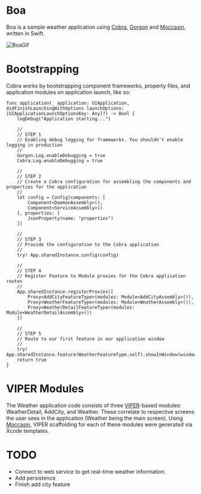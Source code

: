 # Boa
Boa is a sample weather application using [Cobra][1], [Gorgon][2] and [Moccasin][3], written in Swift.

![BoaGif](/Boa.gif)

# Bootstrapping
Cobra works by bootstrapping component frameworks, property files, and application modules on application launch, like so: 

    func application(_ application: UIApplication, didFinishLaunchingWithOptions launchOptions: [UIApplicationLaunchOptionsKey: Any]?) -> Bool {
        logDebug("Application starting...")
        
        //
        // STEP 1
        // Enabling debug logging for frameworks. You shouldn't enable logging in production
        //
        Gorgon.Log.enableDebugging = true
        Cobra.Log.enableDebugging = true
        
        //
        // STEP 2
        // Create a Cobra configuration for assembling the components and properties for the application
        //
        let config = Config(components: [
            Component<DaemonAssembly>(),
            Component<ServiceAssembly>()
        ], properties: [
            JsonProperty(name: "properties")
        ])
        
        //
        // STEP 3
        // Provide the configuration to the Cobra application
        //
        try! App.sharedInstance.config(config)

        //
        // STEP 4
        // Register Feature to Module proxies for the Cobra application routes
        //
        App.sharedInstance.registerProxies([
            Proxy<AddCityFeatureType>(modules: Module<AddCityAssembly>()),
            Proxy<WeatherFeatureType>(modules: Module<WeatherAssembly>()),
            Proxy<WeatherDetailFeatureType>(modules: Module<WeatherDetailAssembly>())
        ])
        
        //
        // STEP 5
        // Route to our first feature in our application window
        //
        try! App.sharedInstance.feature(WeatherFeatureType.self).showInWindow(window!)
        return true
    }

# VIPER Modules
The Weather application code consists of three [VIPER][4]-based modules: WeatherDetail, AddCity, and Weather. These correlate to respective screens the user sees in the application (Weather being the main screen). Using [Moccasin][3], VIPER scaffolding for each of these modules were generated via Xcode templates. 

# TODO
+  Connect to web service to get real-time weather information.
+  Add persistence
+  Finish add city feature

[1]: https://github.com/locationlabs/Cobra
[2]: https://github.com/locationlabs/Gorgon
[3]: https://github.com/locationlabs/Moccasin
[4]: https://www.objc.io/issues/13-architecture/viper/
